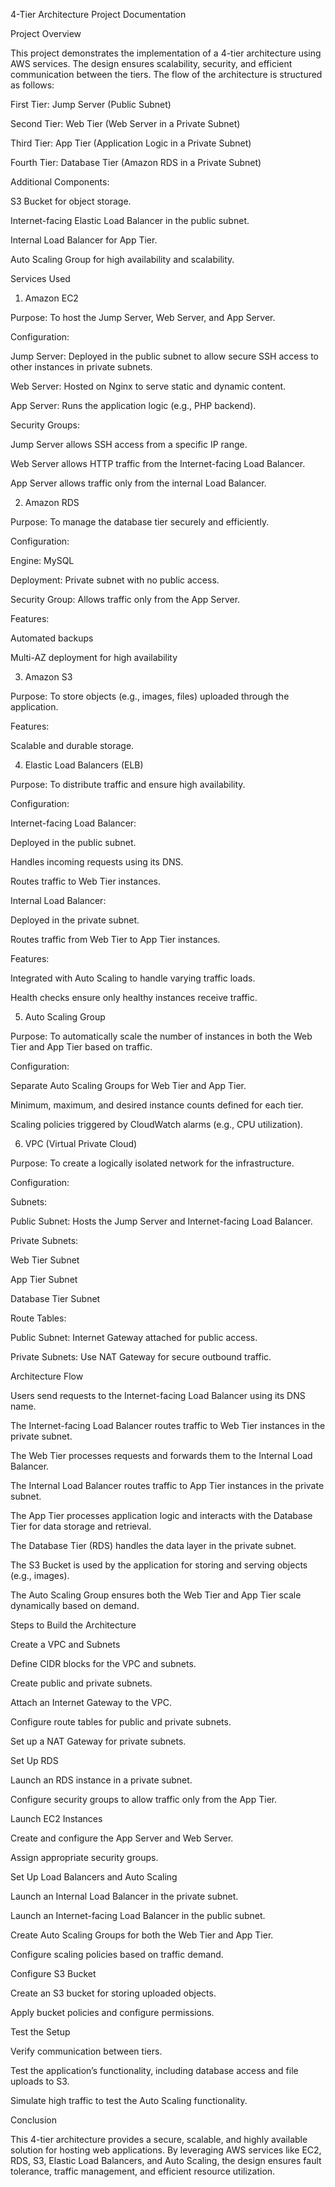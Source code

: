 4-Tier Architecture Project Documentation

Project Overview

This project demonstrates the implementation of a 4-tier architecture using AWS services. The design ensures scalability, security, and efficient communication between the tiers. The flow of the architecture is structured as follows:

First Tier: Jump Server (Public Subnet)

Second Tier: Web Tier (Web Server in a Private Subnet)

Third Tier: App Tier (Application Logic in a Private Subnet)

Fourth Tier: Database Tier (Amazon RDS in a Private Subnet)

Additional Components:

S3 Bucket for object storage.

Internet-facing Elastic Load Balancer in the public subnet.

Internal Load Balancer for App Tier.

Auto Scaling Group for high availability and scalability.

Services Used

1. Amazon EC2

Purpose: To host the Jump Server, Web Server, and App Server.

Configuration:

Jump Server: Deployed in the public subnet to allow secure SSH access to other instances in private subnets.

Web Server: Hosted on Nginx to serve static and dynamic content.

App Server: Runs the application logic (e.g., PHP backend).

Security Groups:

Jump Server allows SSH access from a specific IP range.

Web Server allows HTTP traffic from the Internet-facing Load Balancer.

App Server allows traffic only from the internal Load Balancer.

2. Amazon RDS

Purpose: To manage the database tier securely and efficiently.

Configuration:

Engine: MySQL

Deployment: Private subnet with no public access.

Security Group: Allows traffic only from the App Server.

Features:

Automated backups

Multi-AZ deployment for high availability

3. Amazon S3

Purpose: To store objects (e.g., images, files) uploaded through the application.

Features:

Scalable and durable storage.

4. Elastic Load Balancers (ELB)

Purpose: To distribute traffic and ensure high availability.

Configuration:

Internet-facing Load Balancer:

Deployed in the public subnet.

Handles incoming requests using its DNS.

Routes traffic to Web Tier instances.

Internal Load Balancer:

Deployed in the private subnet.

Routes traffic from Web Tier to App Tier instances.

Features:

Integrated with Auto Scaling to handle varying traffic loads.

Health checks ensure only healthy instances receive traffic.

5. Auto Scaling Group

Purpose: To automatically scale the number of instances in both the Web Tier and App Tier based on traffic.

Configuration:

Separate Auto Scaling Groups for Web Tier and App Tier.

Minimum, maximum, and desired instance counts defined for each tier.

Scaling policies triggered by CloudWatch alarms (e.g., CPU utilization).

6. VPC (Virtual Private Cloud)

Purpose: To create a logically isolated network for the infrastructure.

Configuration:

Subnets:

Public Subnet: Hosts the Jump Server and Internet-facing Load Balancer.

Private Subnets:

Web Tier Subnet

App Tier Subnet

Database Tier Subnet

Route Tables:

Public Subnet: Internet Gateway attached for public access.

Private Subnets: Use NAT Gateway for secure outbound traffic.

Architecture Flow

Users send requests to the Internet-facing Load Balancer using its DNS name.

The Internet-facing Load Balancer routes traffic to Web Tier instances in the private subnet.

The Web Tier processes requests and forwards them to the Internal Load Balancer.

The Internal Load Balancer routes traffic to App Tier instances in the private subnet.

The App Tier processes application logic and interacts with the Database Tier for data storage and retrieval.

The Database Tier (RDS) handles the data layer in the private subnet.

The S3 Bucket is used by the application for storing and serving objects (e.g., images).

The Auto Scaling Group ensures both the Web Tier and App Tier scale dynamically based on demand.

Steps to Build the Architecture

Create a VPC and Subnets

Define CIDR blocks for the VPC and subnets.

Create public and private subnets.

Attach an Internet Gateway to the VPC.

Configure route tables for public and private subnets.

Set up a NAT Gateway for private subnets.

Set Up RDS

Launch an RDS instance in a private subnet.

Configure security groups to allow traffic only from the App Tier.

Launch EC2 Instances

Create and configure the App Server and Web Server.

Assign appropriate security groups.

Set Up Load Balancers and Auto Scaling

Launch an Internal Load Balancer in the private subnet.

Launch an Internet-facing Load Balancer in the public subnet.

Create Auto Scaling Groups for both the Web Tier and App Tier.

Configure scaling policies based on traffic demand.

Configure S3 Bucket

Create an S3 bucket for storing uploaded objects.

Apply bucket policies and configure permissions.

Test the Setup

Verify communication between tiers.

Test the application’s functionality, including database access and file uploads to S3.

Simulate high traffic to test the Auto Scaling functionality.

Conclusion

This 4-tier architecture provides a secure, scalable, and highly available solution for hosting web applications. By leveraging AWS services like EC2, RDS, S3, Elastic Load Balancers, and Auto Scaling, the design ensures fault tolerance, traffic management, and efficient resource utilization.

